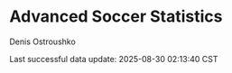 # Advanced Soccer Statistics
Denis Ostroushko

<!-- gfm -->

Last successful data update: 2025-08-30 02:13:40 CST
